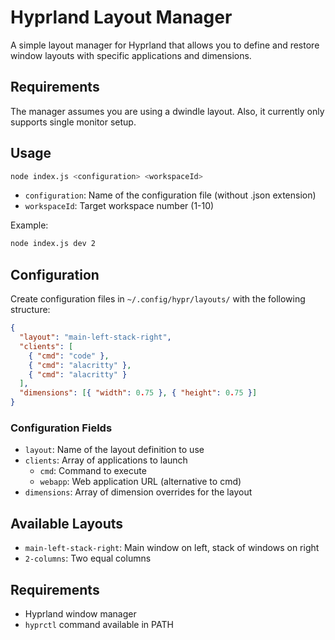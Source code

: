 # Hyprland Layout Manager

A simple layout manager for Hyprland that allows you to define and restore window layouts with specific applications and dimensions.

## Requirements

The manager assumes you are using a dwindle layout. Also, it currently only supports single monitor setup.

## Usage

```bash
node index.js <configuration> <workspaceId>
```

- `configuration`: Name of the configuration file (without .json extension)
- `workspaceId`: Target workspace number (1-10)

Example:

```bash
node index.js dev 2
```

## Configuration

Create configuration files in `~/.config/hypr/layouts/` with the following structure:

```json
{
  "layout": "main-left-stack-right",
  "clients": [
    { "cmd": "code" },
    { "cmd": "alacritty" },
    { "cmd": "alacritty" }
  ],
  "dimensions": [{ "width": 0.75 }, { "height": 0.75 }]
}
```

### Configuration Fields

- `layout`: Name of the layout definition to use
- `clients`: Array of applications to launch
  - `cmd`: Command to execute
  - `webapp`: Web application URL (alternative to cmd)
- `dimensions`: Array of dimension overrides for the layout

## Available Layouts

- `main-left-stack-right`: Main window on left, stack of windows on right
- `2-columns`: Two equal columns

## Requirements

- Hyprland window manager
- `hyprctl` command available in PATH
